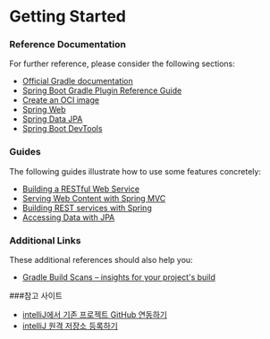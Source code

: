 # Getting Started

### Reference Documentation
For further reference, please consider the following sections:

* [Official Gradle documentation](https://docs.gradle.org)
* [Spring Boot Gradle Plugin Reference Guide](https://docs.spring.io/spring-boot/docs/2.3.1.RELEASE/gradle-plugin/reference/html/)
* [Create an OCI image](https://docs.spring.io/spring-boot/docs/2.3.1.RELEASE/gradle-plugin/reference/html/#build-image)
* [Spring Web](https://docs.spring.io/spring-boot/docs/2.3.1.RELEASE/reference/htmlsingle/#boot-features-developing-web-applications)
* [Spring Data JPA](https://docs.spring.io/spring-boot/docs/2.3.1.RELEASE/reference/htmlsingle/#boot-features-jpa-and-spring-data)
* [Spring Boot DevTools](https://docs.spring.io/spring-boot/docs/2.3.1.RELEASE/reference/htmlsingle/#using-boot-devtools)

### Guides
The following guides illustrate how to use some features concretely:

* [Building a RESTful Web Service](https://spring.io/guides/gs/rest-service/)
* [Serving Web Content with Spring MVC](https://spring.io/guides/gs/serving-web-content/)
* [Building REST services with Spring](https://spring.io/guides/tutorials/bookmarks/)
* [Accessing Data with JPA](https://spring.io/guides/gs/accessing-data-jpa/)

### Additional Links
These additional references should also help you:

* [Gradle Build Scans – insights for your project's build](https://scans.gradle.com#gradle)

###참고 사이트
* [intelliJ에서 기존 프로젝트 GitHub 연동하기](https://atoz-develop.tistory.com/entry/IntelliJ%EC%97%90%EC%84%9C-GitGitHub-%EC%82%AC%EC%9A%A9%ED%95%98%EA%B8%B0-%EA%B8%B0%EC%A1%B4-%ED%94%84%EB%A1%9C%EC%A0%9D%ED%8A%B8-%EC%97%B0%EB%8F%99%ED%95%98%EA%B8%B0)
* [intelliJ 원격 저장소 등록하기](https://dncjf64.tistory.com/53)